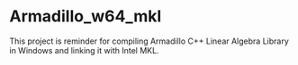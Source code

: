 # Armadillo_w64_mkl
This project is reminder for compiling Armadillo C++ Linear Algebra Library in Windows and linking it with Intel MKL.
